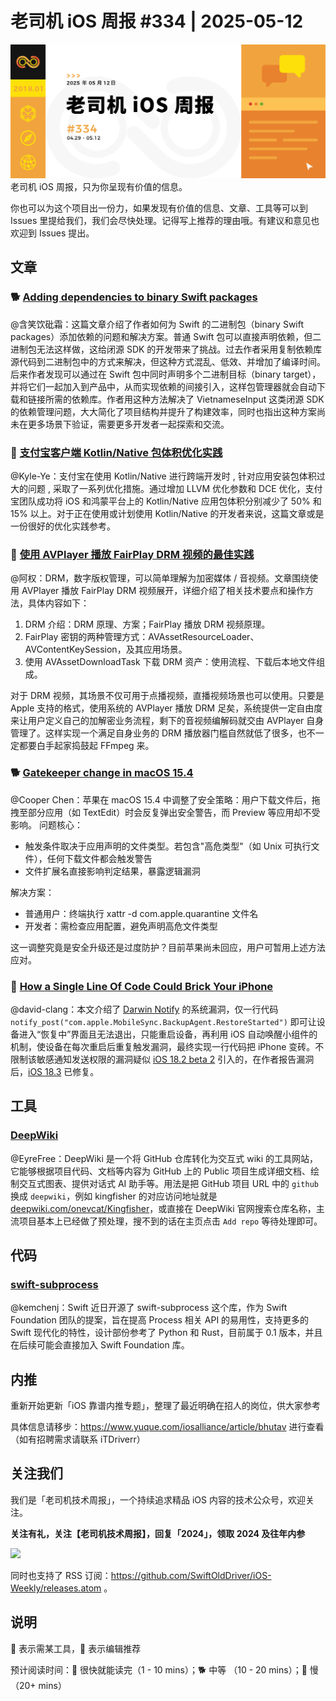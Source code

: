 # 老司机 iOS 周报 #334 | 2025-05-12

![ios-weekly](https://github.com/SwiftOldDriver/iOS-Weekly/blob/master/assets/weekly-header/334.jpg?raw=true)
老司机 iOS 周报，只为你呈现有价值的信息。

你也可以为这个项目出一份力，如果发现有价值的信息、文章、工具等可以到 Issues 里提给我们，我们会尽快处理。记得写上推荐的理由哦。有建议和意见也欢迎到 Issues 提出。

## 文章

### 🐕 [Adding dependencies to binary Swift packages](https://danielsaidi.com/blog/2025/05/02/adding-dependencies-to-binary-swift-packages)

@含笑饮砒霜：这篇文章介绍了作者如何为 Swift 的二进制包（binary Swift packages）添加依赖的问题和解决方案。普通 Swift 包可以直接声明依赖，但二进制包无法这样做，这给闭源 SDK 的开发带来了挑战。过去作者采用复制依赖库源代码到二进制包中的方式来解决，但这种方式混乱、低效、并增加了编译时间。后来作者发现可以通过在 Swift 包中同时声明多个二进制目标（binary target），并将它们一起加入到产品中，从而实现依赖的间接引入，这样包管理器就会自动下载和链接所需的依赖库。作者用这种方法解决了 VietnameseInput 这类闭源 SDK 的依赖管理问题，大大简化了项目结构并提升了构建效率，同时也指出这种方案尚未在更多场景下验证，需要更多开发者一起探索和交流。

### 🐎 [支付宝客户端 Kotlin/Native 包体积优化实践](https://mp.weixin.qq.com/s/vcuo2YJsrn3kQcTNuoLuGQ)

@Kyle-Ye：支付宝在使用 Kotlin/Native 进行跨端开发时 , 针对应用安装包体积过大的问题 , 采取了一系列优化措施。通过增加 LLVM 优化参数和 DCE 优化，支付宝团队成功将 iOS 和鸿蒙平台上的 Kotlin/Native 应用包体积分别减少了 50% 和 15% 以上。对于正在使用或计划使用 Kotlin/Native 的开发者来说，这篇文章或是一份很好的优化实践参考。

### 🐢 [使用 AVPlayer 播放 FairPlay DRM 视频的最佳实践](https://mp.weixin.qq.com/s/vnK8GZP9ucvML6GQ7EJkeQ)

@阿权：DRM，数字版权管理，可以简单理解为加密媒体 / 音视频。文章围绕使用 AVPlayer 播放 FairPlay DRM 视频展开，详细介绍了相关技术要点和操作方法，具体内容如下：

1. DRM 介绍：DRM 原理、方案；FairPlay 播放 DRM 视频原理。
2. FairPlay 密钥的两种管理方式：AVAssetResourceLoader、AVContentKeySession，及其应用场景。
3. 使用 AVAssetDownloadTask 下载 DRM 资产：使用流程、下载后本地文件组成。

对于 DRM 视频，其场景不仅可用于点播视频，直播视频场景也可以使用。只要是 Apple 支持的格式，使用系统的 AVPlayer 播放 DRM 足矣，系统提供一定自由度来让用户定义自己的加解密业务流程，剩下的音视频编解码就交由 AVPlayer 自身管理了。这样实现一个满足自身业务的 DRM 播放器门槛自然就低了很多，也不一定都要白手起家捣鼓起 FFmpeg 来。

### 🐕 [Gatekeeper change in macOS 15.4](https://lapcatsoftware.com/articles/2025/4/8.html)

@Cooper Chen：苹果在 macOS 15.4 中调整了安全策略：用户下载文件后，拖拽至部分应用（如 TextEdit）时会反复弹出安全警告，而 Preview 等应用却不受影响。
问题核心：
- 触发条件取决于应用声明的文件类型。若包含"高危类型"（如 Unix 可执行文件），任何下载文件都会触发警告
- 文件扩展名直接影响判定结果，暴露逻辑漏洞

解决方案：
- 普通用户：终端执行 xattr -d com.apple.quarantine 文件名
- 开发者：需检查应用配置，避免声明高危文件类型

这一调整究竟是安全升级还是过度防护？目前苹果尚未回应，用户可暂用上述方法应对。

### 🐎 [How a Single Line Of Code Could Brick Your iPhone](https://rambo.codes/posts/2025-04-24-how-a-single-line-of-code-could-brick-your-iphone)

@david-clang：本文介绍了 [Darwin Notify](https://developer.apple.com/documentation/darwinnotify) 的系统漏洞，仅一行代码 `notify_post("com.apple.MobileSync.BackupAgent.RestoreStarted")` 即可让设备进入“恢复中”界面且无法退出，只能重启设备，再利用 iOS 自动唤醒小组件的机制，使设备在每次重启后重复触发漏洞，最终实现一行代码把 iPhone 变砖。不限制该敏感通知发送权限的漏洞疑似 [iOS 18.2 beta 2](https://github.com/blacktop/ipsw-diffs/blob/fee5b3c8c18e4639e74677dd3cc1fa80203e64f6/18_2_22C5109p__vs_18_2_22C5125e/Entitlements.md?plain=1#L2336) 引入的，在作者报告漏洞后，[iOS 18.3](https://support.apple.com/zh-cn/122066) 已修复。

## 工具

### [DeepWiki](https://deepwiki.com/)

@EyreFree：DeepWiki 是一个将 GitHub 仓库转化为交互式 wiki 的工具网站，它能够根据项目代码、文档等内容为 GitHub 上的 Public 项目生成详细文档、绘制交互式图表、提供对话式 AI 助手等。用法是把 GitHub 项目 URL 中的 `github` 换成 `deepwiki`，例如 kingfisher 的对应访问地址就是 [deepwiki.com/onevcat/Kingfisher](https://deepwiki.com/onevcat/Kingfisher)，或直接在 DeepWiki 官网搜索仓库名称，主流项目基本上已经做了预处理，搜不到的话在主页点击 `Add repo` 等待处理即可。

## 代码

### [swift-subprocess](https://github.com/swiftlang/swift-subprocess)

@kemchenj：Swift 近日开源了 swift-subprocess 这个库，作为 Swift Foundation 团队的提案，旨在提高 Process 相关 API 的易用性，支持更多的 Swift 现代化的特性，设计部份参考了 Python 和 Rust，目前属于 0.1 版本，并且在后续可能会直接加入 Swift Foundation 库。

## 内推

重新开始更新「iOS 靠谱内推专题」，整理了最近明确在招人的岗位，供大家参考

具体信息请移步：https://www.yuque.com/iosalliance/article/bhutav 进行查看（如有招聘需求请联系 iTDriverr）

## 关注我们

我们是「老司机技术周报」，一个持续追求精品 iOS 内容的技术公众号，欢迎关注。

**关注有礼，关注【老司机技术周报】，回复「2024」，领取 2024 及往年内参**

![](https://github.com/SwiftOldDriver/iOS-Weekly/blob/master/assets/qrcode_for_wechat.jpg?raw=true)

同时也支持了 RSS 订阅：https://github.com/SwiftOldDriver/iOS-Weekly/releases.atom 。

## 说明

🚧 表示需某工具，🌟 表示编辑推荐

预计阅读时间：🐎 很快就能读完（1 - 10 mins）；🐕 中等 （10 - 20 mins）；🐢 慢（20+ mins）
